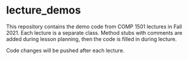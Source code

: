 # lecture_demos

This repository contains the demo code from COMP 1501 lectures in Fall 2021. Each lecture is a separate class. Method stubs with comments are added during lesson planning, then the code is filled in during lecture.

Code changes will be pushed after each lecture.
